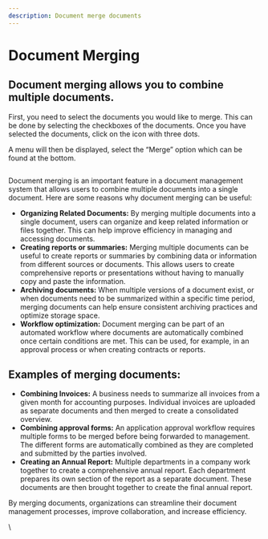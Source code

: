 ```yaml
---
description: Document merge documents
---
```


# Document Merging

## Document merging allows you to combine multiple documents.

First, you need to select the documents you would like to merge. This can be done by selecting the checkboxes of the documents. Once you have selected the documents, click on the icon with three dots.

A menu will then be displayed, select the “Merge” option which can be found at the bottom.

<figure><img src="https://lh7-us.googleusercontent.com/TV2KGh2Q38KsO5Zi-O-GKp5v42Lam4WSj8I8Ia6KjVj2c4X6vce2nFt7yJYicRWmDwKOHZDxrAsfEYtMpN-9UD2mpJ9Sfs4ueb1AYAOjKngY25JKaeEBPzUwcbrylwQ4jj_v-jkGZYLey9p9i0LfL-I" alt=""><figcaption></figcaption></figure>

Document merging is an important feature in a document management system that allows users to combine multiple documents into a single document. Here are some reasons why document merging can be useful:

* **Organizing Related Documents:** By merging multiple documents into a single document, users can organize and keep related information or files together. This can help improve efficiency in managing and accessing documents.
* **Creating reports or summaries:** Merging multiple documents can be useful to create reports or summaries by combining data or information from different sources or documents. This allows users to create comprehensive reports or presentations without having to manually copy and paste the information.
* **Archiving documents:** When multiple versions of a document exist, or when documents need to be summarized within a specific time period, merging documents can help ensure consistent archiving practices and optimize storage space.
* **Workflow optimization:** Document merging can be part of an automated workflow where documents are automatically combined once certain conditions are met. This can be used, for example, in an approval process or when creating contracts or reports.

## Examples of merging documents:

* **Combining Invoices:** A business needs to summarize all invoices from a given month for accounting purposes. Individual invoices are uploaded as separate documents and then merged to create a consolidated overview.
* **Combining approval forms:** An application approval workflow requires multiple forms to be merged before being forwarded to management. The different forms are automatically combined as they are completed and submitted by the parties involved.
* **Creating an Annual Report:** Multiple departments in a company work together to create a comprehensive annual report. Each department prepares its own section of the report as a separate document. These documents are then brought together to create the final annual report.

By merging documents, organizations can streamline their document management processes, improve collaboration, and increase efficiency.

\

